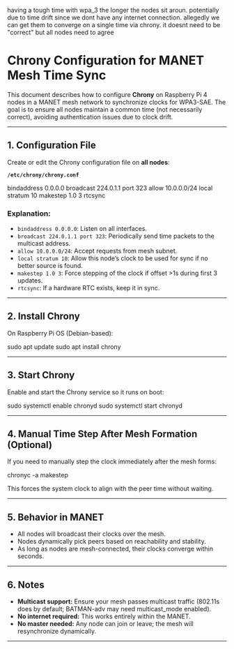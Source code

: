 having a tough time with wpa_3 the longer the nodes sit aroun. potentially due to time drift since we dont have any internet connection. allegedly we can get them to converge on a single time via chrony. 
it doesnt need to be "correct" but all nodes need to agree

# Chrony Configuration for MANET Mesh Time Sync

This document describes how to configure **Chrony** on Raspberry Pi 4 nodes in a MANET mesh network to synchronize clocks for WPA3-SAE. The goal is to ensure all nodes maintain a common time (not necessarily correct), avoiding authentication issues due to clock drift.

---

## 1. Configuration File

Create or edit the Chrony configuration file on **all nodes**:

**`/etc/chrony/chrony.conf`**

bindaddress 0.0.0.0
broadcast 224.0.1.1 port 323
allow 10.0.0.0/24
local stratum 10
makestep 1.0 3
rtcsync

### Explanation:

- `bindaddress 0.0.0.0`: Listen on all interfaces.
- `broadcast 224.0.1.1 port 323`: Periodically send time packets to the multicast address.
- `allow 10.0.0.0/24`: Accept requests from mesh subnet.
- `local stratum 10`: Allow this node’s clock to be used for sync if no better source is found.
- `makestep 1.0 3`: Force stepping of the clock if offset >1s during first 3 updates.
- `rtcsync`: If a hardware RTC exists, keep it in sync.

---

## 2. Install Chrony

On Raspberry Pi OS (Debian-based):

sudo apt update
sudo apt install chrony

---

## 3. Start Chrony

Enable and start the Chrony service so it runs on boot:

sudo systemctl enable chronyd
sudo systemctl start chronyd

---

## 4. Manual Time Step After Mesh Formation (Optional)

If you need to manually step the clock immediately after the mesh forms:

chronyc -a makestep

This forces the system clock to align with the peer time without waiting.

---

## 5. Behavior in MANET

- All nodes will broadcast their clocks over the mesh.
- Nodes dynamically pick peers based on reachability and stability.
- As long as nodes are mesh-connected, their clocks converge within seconds.

---

## 6. Notes

- **Multicast support:** Ensure your mesh passes multicast traffic (802.11s does by default; BATMAN-adv may need multicast_mode enabled).
- **No internet required:** This works entirely within the MANET.
- **No master needed:** Any node can join or leave; the mesh will resynchronize dynamically.
---
